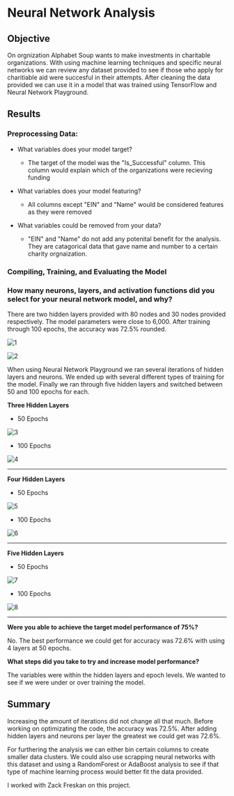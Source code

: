 # Neural Network Analysis

## Objective

On orgnization Alphabet Soup wants to make investments in charitable organizations. With using machine learning techniques and specific neural networks we can review any dataset provided to see if those who apply for charitiable aid were succesful in their attempts. After cleaning the data provided we can use it in a model that was trained using TensorFlow and Neural Network Playground. 

## Results

### Preprocessing Data:

- What variables does your model target?
  
   - The target of the model was the "Is_Successful" column. This column would explain which of the organizations were recieving funding
  
- What variables does your model featuring?
  
   - All columns except "EIN" and "Name" would be considered features as they were removed
  
- What variables could be removed from your data?
  
   - "EIN" and "Name" do not add any potenital benefit for the analysis. They are catagorical data that gave name and number to a certain charity orgnaization.
  
### Compiling, Training, and Evaluating the Model
  
### How many neurons, layers, and activation functions did you select for your neural network model, and why? ###
  
  There are two hidden layers provided with 80 nodes and 30 nodes provided respectively. The model parameters were close to 6,000. After training through 100 epochs, the accuracy was 72.5% rounded.
  
  ![1](https://user-images.githubusercontent.com/107363203/204196831-6a5eb785-e139-4c6c-b331-c6e133618745.png)


![2](https://user-images.githubusercontent.com/107363203/204196857-c5763269-780a-48be-a9b1-39e402860893.png)


When using Neural Network Playground we ran several iterations of hidden layers and neurons. We ended up with several different types of training for the model. Finally we ran through five hidden layers and switched between 50 and 100 epochs for each. 

  **Three Hidden Layers**

 - 50 Epochs

  ![3](https://user-images.githubusercontent.com/107363203/204196869-7fb15556-b21f-4e4b-92ef-9f1b2cf4cd3b.png)

 - 100 Epochs

![4](https://user-images.githubusercontent.com/107363203/204196878-01af3d5a-5b01-4798-b3cf-f4ba908350eb.png)
___
  **Four Hidden Layers**

 - 50 Epochs

![5](https://user-images.githubusercontent.com/107363203/204196882-b2fbdede-0aea-40d6-98ad-e356a4a130d9.png)

 - 100 Epochs

![6](https://user-images.githubusercontent.com/107363203/204196894-8df627b0-2708-4036-9849-6c725e5dedff.png)
___
  **Five Hidden Layers**

  - 50 Epochs

![7](https://user-images.githubusercontent.com/107363203/204196903-c5ef35fd-03c2-4a58-b212-ea9003d3dd38.png)

  - 100 Epochs

![8](https://user-images.githubusercontent.com/107363203/204196910-acd0b172-e6b8-45f1-a092-6f70a0ac1d42.png)
___

**Were you able to achieve the target model performance of 75%?**

No. The best performance we could get for accuracy was 72.6% with using 4 layers at 50 epochs. 

**What steps did you take to try and increase model performance?**

The variables were within the hidden layers and epoch levels. We wanted to see if we were under or over training the model. 

## Summary
Increasing the amount of iterations did not change all that much. Before working on optimizating the code, the accuracy was 72.5%. After adding hidden layers and neurons per layer the greatest we could get was 72.6%.

For furthering the analysis we can either bin certain columns to create smaller data clusters. We could also use scrapping neural networks with this dataset and using a RandomForest or AdaBoost analysis to see if that type of machine learning process would better fit the data provided. 
  
I worked with Zack Freskan on this project.
